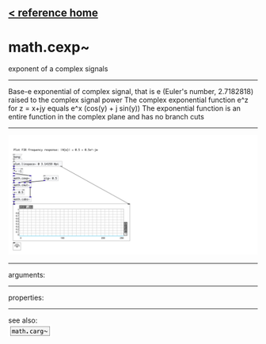 [< reference home](index.html)
---

# math.cexp~


exponent of a complex signals

---

Base-e exponential of complex signal, that is e (Euler&#39;s number, 2.7182818) raised
            to the complex signal power
The complex exponential function e^z for z = x+jy equals e^x (cos(y) + j
            sin(y))
The exponential function is an entire function in the complex plane and has no
            branch cuts
<br>


---


![example](examples/math.cexp~-example.jpg)

---
arguments:


---
properties:


---
see also:<br>
[![math.carg~](img/object_math.carg~.png)](math.carg~.html)
